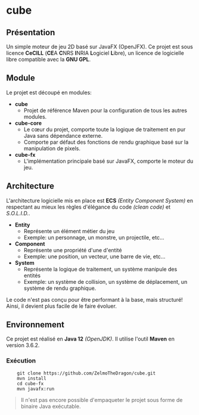# cube

## Présentation

Un simple moteur de jeu 2D basé sur JavaFX (OpenJFX).
Ce projet est sous licence **CeCILL** (**CE**A **C**NRS **I**NRIA **L**ogiciel **L**ibre),
un licence de logicielle libre compatible avec la **GNU GPL**.

## Module

Le projet est découpé en modules:
* **cube**
    * Projet de référence Maven pour la configuration de tous les autres modules.
* **cube-core**
    * Le cœur du projet, comporte toute la logique de traitement en pur Java sans dépendance externe. 
    * Comporte par défaut des fonctions de rendu graphique basé sur la manipulation de pixels.
* **cube-fx**
    * L'implémentation principale basé sur JavaFX, comporte le moteur du jeu.
    
## Architecture

L'architecture logicielle mis en place est **ECS** *(Entity Component System)* en respectant au mieux les règles d'élégance du code *(clean code)* et *S.O.L.I.D.*.

* **Entity**
    * Représente un élément métier du jeu 
    * Exemple: un personnage, un monstre, un projectile, etc...
* **Component**
    * Représente une propriété d'une d'entité
    * Exemple: une position, un vecteur, une barre de vie, etc...
* **System**
    * Représente la logique de traitement, un système manipule des entités
    * Exemple: un système de collision, un système de déplacement, un système de rendu graphique.
    
Le code n'est pas conçu pour être performant à la base, mais structuré!
Ainsi, il devient plus facile de le faire évoluer.
    
## Environnement

Ce projet est réalisé en **Java 12** *(OpenJDK)*.
Il utilise l'outil **Maven** en version 3.6.2.

### Exécution

~~~
    git clone https://github.com/ZelmoTheDragon/cube.git
    mvn install
    cd cube-fx
    mvn javafx:run
~~~

> Il n'est pas encore possible d'empaqueter le projet sous forme de binaire Java exécutable.
